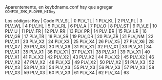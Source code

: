 Aparentemente, en keybdname.conf hay que agregar `CONFIG_ZMK_PLOVER_HID=y`

Los códigos:
Key | Code
PLV_SL | 0
PLV_TL | 1
PLV_KL | 2
PLV_PL | 3
PLV_WL | 4
PLV_HL | 5
PLV_RL | 6
PLV_A | 7
PLV_O | 8
PLV_ST | 9
PLV_E | 10
PLV_U | 11
PLV_FR | 12
PLV_RR | 13
PLV_PR | 14
PLV_BR | 15
PLV_LR | 16
PLV_GR | 17
PLV_TR | 18
PLV_SR | 19
PLV_DR | 20
PLV_ZR | 21
PLV_NM | 22
PLV_X1 | 23
PLV_X2 | 24
PLV_X3 | 25
PLV_X4 | 26
PLV_X5 | 27
PLV_X6 | 28
PLV_X7 | 29
PLV_X8 | 30
PLV_X9 | 31
PLV_X1 | 32
PLV_X1 | 33
PLV_X1 | 34
PLV_X1 | 35
PLV_X1 | 36
PLV_X1 | 37
PLV_X1 | 38
PLV_X1 | 39
PLV_X1 | 40
PLV_X1 | 41
PLV_X2 | 42
PLV_X2 | 43
PLV_X2 | 44
PLV_X2 | 45
PLV_X2 | 46
PLV_X2 | 47
PLV_X2 | 48
PLV_X2 | 49
PLV_X2 | 50
PLV_X2 | 51
PLV_X3 | 52
PLV_X3 | 53
PLV_X3 | 54
PLV_X3 | 55
PLV_X3 | 56
PLV_X3 | 57
PLV_X3 | 58
PLV_X3 | 59
PLV_X3 | 60
PLV_X3 | 61
PLV_X4 | 62
PLV_X4 | 63
